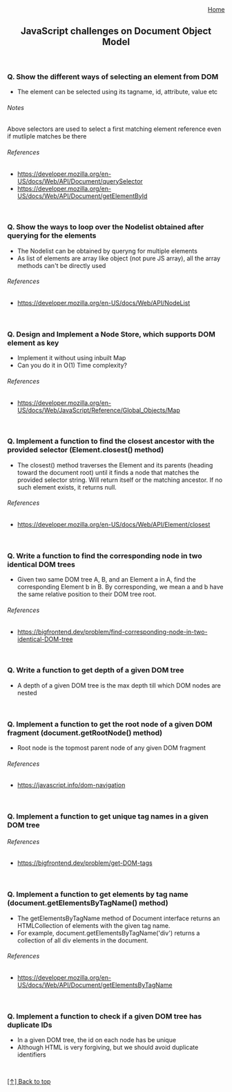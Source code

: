 <div align="right">
  <a href="/README.md#collection-of-modern-interview-code-challenges-on-javascript-suitable-for" id="home">Home</a>
</div>

<h2 align="center">JavaScript challenges on Document Object Model</h2>

<br>

### Q. Show the different ways of selecting an element from DOM

- The element can be selected using its tagname, id, attribute, value etc

###### Notes

Above selectors are used to select a first matching element reference even if mutliple matches be there

###### References

- https://developer.mozilla.org/en-US/docs/Web/API/Document/querySelector
- https://developer.mozilla.org/en-US/docs/Web/API/Document/getElementById

<br />

### Q. Show the ways to loop over the Nodelist obtained after querying for the elements

- The Nodelist can be obtained by queryng for multiple elements
- As list of elements are array like object (not pure JS array), all the array methods can't be directly used

###### References

- https://developer.mozilla.org/en-US/docs/Web/API/NodeList

<br />

### Q. Design and Implement a Node Store, which supports DOM element as key

- Implement it without using inbuilt Map
- Can you do it in O(1) Time complexity?

###### References

- https://developer.mozilla.org/en-US/docs/Web/JavaScript/Reference/Global_Objects/Map

<br />

### Q. Implement a function to find the closest ancestor with the provided selector (Element.closest() method)

- The closest() method traverses the Element and its parents (heading toward the document root) until it finds a node that matches the provided selector string. Will return itself or the matching ancestor. If no such element exists, it returns null.

###### References

- https://developer.mozilla.org/en-US/docs/Web/API/Element/closest

<br />

### Q. Write a function to find the corresponding node in two identical DOM trees

- Given two same DOM tree A, B, and an Element a in A, find the corresponding Element b in B. By corresponding, we mean a and b have the same relative position to their DOM tree root.

###### References

- https://bigfrontend.dev/problem/find-corresponding-node-in-two-identical-DOM-tree

<br />

### Q. Write a function to get depth of a given DOM tree

- A depth of a given DOM tree is the max depth till which DOM nodes are nested

<br>

### Q. Implement a function to get the root node of a given DOM fragment (document.getRootNode() method)

- Root node is the topmost parent node of any given DOM fragment

###### References

- https://javascript.info/dom-navigation

<br>

### Q. Implement a function to get unique tag names in a given DOM tree

###### References

- https://bigfrontend.dev/problem/get-DOM-tags

<br>

### Q. Implement a function to get elements by tag name (document.getElementsByTagName() method)

- The getElementsByTagName method of Document interface returns an HTMLCollection of elements with the given tag name.
- For example, document.getElementsByTagName('div') returns a collection of all div elements in the document.

###### References

- https://developer.mozilla.org/en-US/docs/Web/API/Document/getElementsByTagName

<br>

### Q. Implement a function to check if a given DOM tree has duplicate IDs

- In a given DOM tree, the id on each node has be unique
- Although HTML is very forgiving, but we should avoid duplicate identifiers

<br>

[[↑] Back to top](#home)
